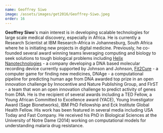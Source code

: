```yaml
---
name: Geoffrey Siwo
image: /assets/images/get2016/Geoffrey-Siwo.jpeg
order: 16
---
```


**Geoffrey Siwo**'s main interest is in developing scalable technologies for large scale medical discovery, especially in Africa. He is currently a Research Scientist at IBM Research-Africa in Johannesburg, South Africa where he is initiating new projects in digital medicine. Previously, he co-founded several award winning teams leveraging computing and biology to seek solutions to tough biological problems including [Helix Nanotechnologies](http://helixnano.com/) - a company developing a DNA based molecular recording device currently supported by Johnson and Johnson, [Fit2Cure](http://fit2cure.com/) - a computer game for finding new medicines, DNAge - a computational pipeline for predicting human age from DNA awarded top prize in an open innovation challenge by Innocentive and Nature Publishing Group, and FIrST - a team that won an open innovation challenge to predict activity of genes from DNA. He is the recipient of several awards including a TED Fellow, a Young African Committed to Excellence award (YACE), Young Investigator Award (Sage Bionetworks), IBM PhD Fellowship and Eck Institute Global Health Fellow. His work has been featured in several media including USA Today and Fast Company. He received his PhD in Biological Sciences at the University of Notre Dame (2014) working on computational models for understanding malaria drug resistance.
